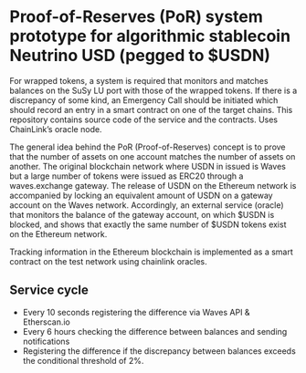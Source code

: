# Proof-of-Reserves (PoR) system prototype for algorithmic stablecoin Neutrino USD (pegged to $USDN)

For wrapped tokens, a system is required that monitors and matches balances on the SuSy LU port with those of the wrapped tokens. If there is a discrepancy of some kind, an Emergency Call should be initiated which should record an entry in a smart contract on one of the target chains. This repository contains source code of the service and the contracts. Uses ChainLink’s oracle node.

The general idea behind the PoR (Proof-of-Reserves) concept is to prove that the number of assets on one account matches the number of assets on another. The original blockchain network where USDN in issued is Waves but a large number of tokens were issued as ERC20 through a waves.exchange gateway. The release of USDN on the Ethereum network is accompanied by locking an equivalent amount of USDN on a gateway account on the Waves network. Accordingly, an external service (oracle) that monitors the balance of the gateway account, on which $USDN is blocked, and shows that exactly the same number of $USDN tokens exist on the Ethereum network.

Tracking information in the Ethereum blockchain is implemented as a smart contract on the test network using chainlink oracles.

## Service cycle
* Every 10 seconds registering the difference via Waves API & Etherscan.io 
* Every 6 hours checking the difference between balances and sending notifications
* Registering the difference if the discrepancy between balances exceeds the conditional threshold of 2%.

